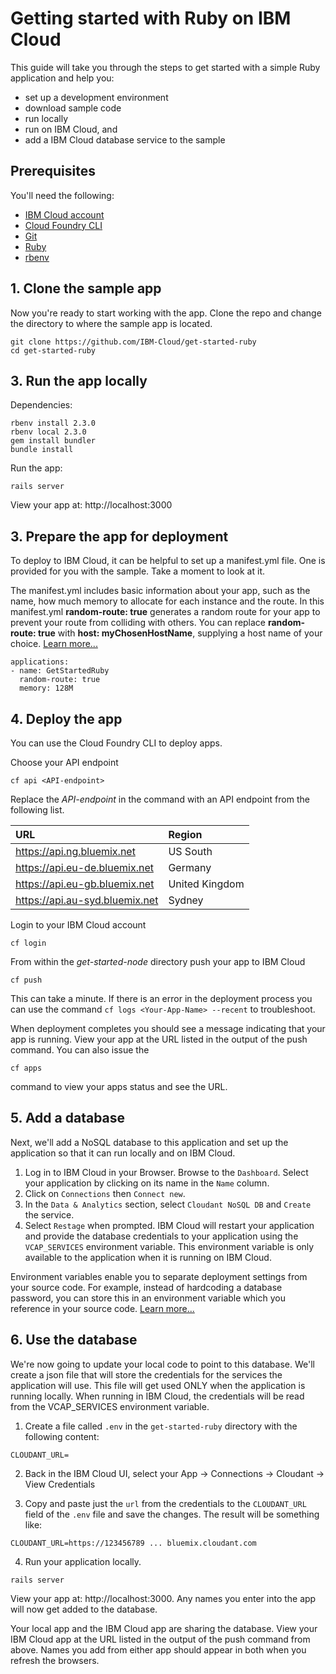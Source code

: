 # Getting started with Ruby on IBM Cloud

This guide will take you through the steps to get started with a simple Ruby application and help you:
  * set up a development environment
  * download sample code
  * run locally
  * run on IBM Cloud, and
  * add a IBM Cloud database service to the sample

## Prerequisites

You'll need the following:
* [IBM Cloud account](https://console.ng.bluemix.net/registration/)
* [Cloud Foundry CLI](https://github.com/cloudfoundry/cli#downloads)
* [Git](https://git-scm.com/downloads)
* [Ruby](https://www.ruby-lang.org/en/downloads/)
* [rbenv](https://github.com/rbenv/rbenv#installation)

## 1. Clone the sample app

Now you're ready to start working with the app. Clone the repo and change the directory to where the sample app is located.
```
git clone https://github.com/IBM-Cloud/get-started-ruby
cd get-started-ruby
```

## 3. Run the app locally

Dependencies:
```
rbenv install 2.3.0
rbenv local 2.3.0
gem install bundler
bundle install
```

Run the app:
```
rails server
```

View your app at: http://localhost:3000

## 3. Prepare the app for deployment

To deploy to IBM Cloud, it can be helpful to set up a manifest.yml file. One is provided for you with the sample. Take a moment to look at it.

The manifest.yml includes basic information about your app, such as the name, how much memory to allocate for each instance and the route. In this manifest.yml **random-route: true** generates a random route for your app to prevent your route from colliding with others.  You can replace **random-route: true** with **host: myChosenHostName**, supplying a host name of your choice. [Learn more...](https://console.bluemix.net/docs/manageapps/depapps.html#appmanifest)
 ```
 applications:
 - name: GetStartedRuby
   random-route: true
   memory: 128M
 ```

## 4. Deploy the app

You can use the Cloud Foundry CLI to deploy apps.

Choose your API endpoint
```
cf api <API-endpoint>
```


Replace the *API-endpoint* in the command with an API endpoint from the following list.

|URL                             |Region          |
|:-------------------------------|:---------------|
| https://api.ng.bluemix.net     | US South       |
| https://api.eu-de.bluemix.net  | Germany        |
| https://api.eu-gb.bluemix.net  | United Kingdom |
| https://api.au-syd.bluemix.net | Sydney         |

Login to your IBM Cloud account

```
cf login
```

From within the *get-started-node* directory push your app to IBM Cloud
```
cf push
```

This can take a minute. If there is an error in the deployment process you can use the command `cf logs <Your-App-Name> --recent` to troubleshoot.

When deployment completes you should see a message indicating that your app is running.  View your app at the URL listed in the output of the push command.  You can also issue the
```
cf apps
```
command to view your apps status and see the URL.

## 5. Add a database

Next, we'll add a NoSQL database to this application and set up the application so that it can run locally and on IBM Cloud.

1. Log in to IBM Cloud in your Browser. Browse to the `Dashboard`. Select your application by clicking on its name in the `Name` column.
2. Click on `Connections` then `Connect new`.
3. In the `Data & Analytics` section, select `Cloudant NoSQL DB` and `Create` the service.
4. Select `Restage` when prompted. IBM Cloud will restart your application and provide the database credentials to your application using the `VCAP_SERVICES` environment variable. This environment variable is only available to the application when it is running on IBM Cloud.

Environment variables enable you to separate deployment settings from your source code. For example, instead of hardcoding a database password, you can store this in an environment variable which you reference in your source code. [Learn more...](/docs/manageapps/depapps.html#app_env)

## 6. Use the database

We're now going to update your local code to point to this database. We'll create a json file that will store the credentials for the services the application will use. This file will get used ONLY when the application is running locally. When running in IBM Cloud, the credentials will be read from the VCAP_SERVICES environment variable.

1. Create a file called `.env` in the `get-started-ruby` directory with the following content:
```
CLOUDANT_URL=
```

2. Back in the IBM Cloud UI, select your App -> Connections -> Cloudant -> View Credentials

3. Copy and paste just the `url` from the credentials to the `CLOUDANT_URL` field of the `.env` file and save the changes.  The result will be something like:
```
CLOUDANT_URL=https://123456789 ... bluemix.cloudant.com
```

4. Run your application locally.
```
rails server
```

View your app at: http://localhost:3000. Any names you enter into the app will now get added to the database.

Your local app and the IBM Cloud app are sharing the database.  View your IBM Cloud app at the URL listed in the output of the push command from above.  Names you add from either app should appear in both when you refresh the browsers.
